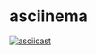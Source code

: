 # asciinema

[![asciicast](https://asciinema.org/a/cb1qr33ev1k0jwogx6k3ayo8r.png)](https://asciinema.org/a/cb1qr33ev1k0jwogx6k3ayo8r?autoplay=1)
